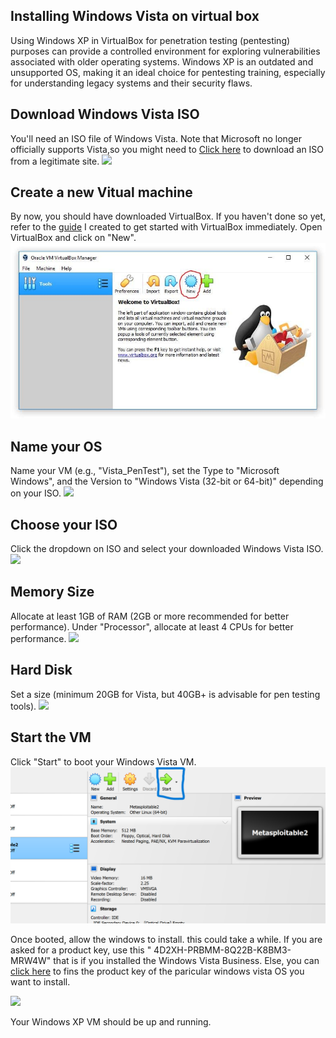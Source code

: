 <h2>Installing Windows Vista on virtual box</h2>
Using Windows XP in VirtualBox for penetration testing (pentesting) purposes can provide a controlled environment for exploring vulnerabilities associated with older operating systems. Windows XP is an outdated and unsupported OS, making it an ideal choice for pentesting training, especially for understanding legacy systems and their security flaws. 
<h2> Download Windows Vista ISO</h2>
You'll need an ISO file of Windows Vista. Note that Microsoft no longer officially supports Vista,so you might need to <a href="https://massgrave.dev/windows_vista_links">Click here</a> to download an ISO from a legitimate site.

<img src="https://github.com/Corporate101/Installing-Windows-XP-on-virtual-box/blob/main/Download%20Windows%20Vista.png">

<h2>Create a new Vitual machine</h2>
By now, you should have downloaded VirtualBox. If you haven't done so yet, refer to the <a href="https://github.com/Corporate101/Setting-up-a-Virtual-home-Lab">guide</a> I created to get started with VirtualBox immediately.
Open VirtualBox and click on "New".

<img src="https://github.com/Corporate101/Setting-up-a-Virtual-home-Lab/blob/main/Folder/New.jpg">

<h2>Name your OS</h2>
Name your VM (e.g., "Vista_PenTest"), set the Type to "Microsoft Windows", and the Version to "Windows Vista (32-bit or 64-bit)" depending on your ISO.

<img src="https://github.com/Corporate101/Installing-Windows-XP-on-virtual-box/blob/main/Nmae%20your%20OS.V.png">

<h2>Choose your ISO</h2>
Click the dropdown on ISO and select your downloaded Windows Vista ISO.

<img src="https://github.com/Corporate101/Installing-Windows-XP-on-virtual-box/blob/main/Upload%20Your%20ISO.V.png">

<h2>Memory Size</h2>
Allocate at least 1GB of RAM (2GB or more recommended for better performance).
Under "Processor", allocate at least 4 CPUs for better performance.

<img src="https://github.com/Corporate101/Installing-Windows-XP-on-virtual-box/blob/main/Memory%20and%20processors.V.png">

<h2>Hard Disk</h2>
Set a size (minimum 20GB for Vista, but 40GB+ is advisable for pen testing tools).

<img src="https://github.com/Corporate101/Installing-Windows-XP-on-virtual-box/blob/main/Create%20HDD.V.png">

<h2>Start the VM</h2>
Click "Start" to boot your Windows Vista VM.

<img src="https://github.com/Corporate101/Setting-up-a-Virtual-home-Lab/blob/main/Folder/Start%20MTSP.png">

Once booted, allow the windows to install. this could take a while. If you are asked for a product key, use this " 4D2XH-PRBMM-8Q22B-K8BM3-MRW4W" that is if you installed the Windows Vista Business. Else, you can <a href="https://www.windowsafg.com/keys.html">click here</a> to fins the product key of the paricular windows vista OS you want to install.

<img src="https://github.com/Corporate101/Installing-Windows-XP-on-virtual-box/blob/main/Start%20your%20VM.png">

Your Windows XP VM should be up and running.

<img src="">

